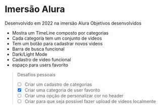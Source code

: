# Imersão Alura
Desenvolvido em 2022 na imersão Alura
Objetivos desenvolvidos
- Mostra um TimeLine composto por categorias
- Cada categoria tem um conjunto de videos
- Tem um botão para cadastrar novos videos
- Barra de busca funcional
- Dark/Light Mode
- Cadastro de video funcional
- espaço para users favorito

> Desafios pessoais
> - [ ] Criar um cadastro de categorias
> - [X] Criar uma categoria de user favorito
> - [ ] Criar uma opção de personalizar cor no header
> - [ ] Criar para que seja possivel fazer upload de videos localmente
